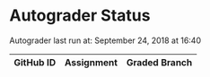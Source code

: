 # Autograder Status
Autograder last run at: September 24, 2018 at 16:40

| GitHub ID | Assignment | Graded Branch |
|-----------|------------|---------------|
